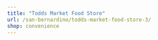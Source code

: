 ```yaml
---
title: "Todds Market Food Store"
url: /san-bernardino/todds-market-food-store-3/
shop: convenience
---
```


